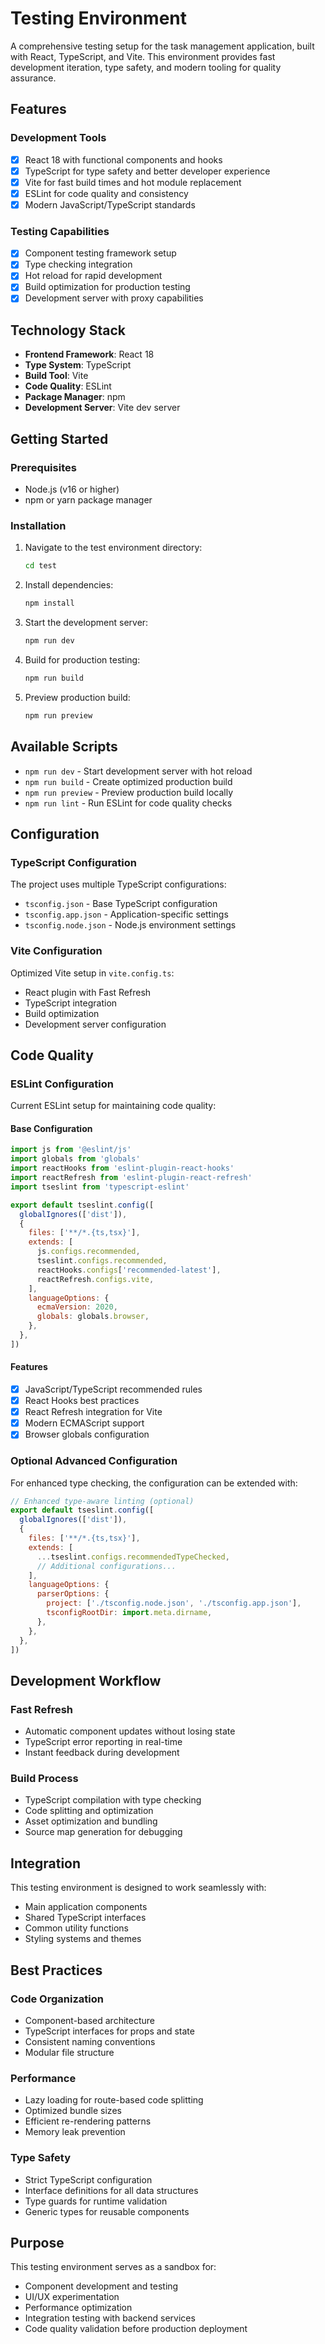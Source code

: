# Testing Environment

A comprehensive testing setup for the task management application, built with React, TypeScript, and Vite. This environment provides fast development iteration, type safety, and modern tooling for quality assurance.

## Features

### Development Tools
- [x] React 18 with functional components and hooks
- [x] TypeScript for type safety and better developer experience
- [x] Vite for fast build times and hot module replacement
- [x] ESLint for code quality and consistency
- [x] Modern JavaScript/TypeScript standards

### Testing Capabilities
- [x] Component testing framework setup
- [x] Type checking integration
- [x] Hot reload for rapid development
- [x] Build optimization for production testing
- [x] Development server with proxy capabilities

## Technology Stack

- **Frontend Framework**: React 18
- **Type System**: TypeScript
- **Build Tool**: Vite
- **Code Quality**: ESLint
- **Package Manager**: npm
- **Development Server**: Vite dev server

## Getting Started

### Prerequisites
- Node.js (v16 or higher)
- npm or yarn package manager

### Installation
1. Navigate to the test environment directory:
   ```bash
   cd test
   ```

2. Install dependencies:
   ```bash
   npm install
   ```

3. Start the development server:
   ```bash
   npm run dev
   ```

4. Build for production testing:
   ```bash
   npm run build
   ```

5. Preview production build:
   ```bash
   npm run preview
   ```

## Available Scripts

- `npm run dev` - Start development server with hot reload
- `npm run build` - Create optimized production build
- `npm run preview` - Preview production build locally
- `npm run lint` - Run ESLint for code quality checks

## Configuration

### TypeScript Configuration
The project uses multiple TypeScript configurations:
- `tsconfig.json` - Base TypeScript configuration
- `tsconfig.app.json` - Application-specific settings
- `tsconfig.node.json` - Node.js environment settings

### Vite Configuration
Optimized Vite setup in `vite.config.ts`:
- React plugin with Fast Refresh
- TypeScript integration
- Build optimization
- Development server configuration

## Code Quality

### ESLint Configuration
Current ESLint setup for maintaining code quality:

#### Base Configuration
```javascript
import js from '@eslint/js'
import globals from 'globals'
import reactHooks from 'eslint-plugin-react-hooks'
import reactRefresh from 'eslint-plugin-react-refresh'
import tseslint from 'typescript-eslint'

export default tseslint.config([
  globalIgnores(['dist']),
  {
    files: ['**/*.{ts,tsx}'],
    extends: [
      js.configs.recommended,
      tseslint.configs.recommended,
      reactHooks.configs['recommended-latest'],
      reactRefresh.configs.vite,
    ],
    languageOptions: {
      ecmaVersion: 2020,
      globals: globals.browser,
    },
  },
])
```

#### Features
- [x] JavaScript/TypeScript recommended rules
- [x] React Hooks best practices
- [x] React Refresh integration for Vite
- [x] Modern ECMAScript support
- [x] Browser globals configuration

### Optional Advanced Configuration
For enhanced type checking, the configuration can be extended with:

```javascript
// Enhanced type-aware linting (optional)
export default tseslint.config([
  globalIgnores(['dist']),
  {
    files: ['**/*.{ts,tsx}'],
    extends: [
      ...tseslint.configs.recommendedTypeChecked,
      // Additional configurations...
    ],
    languageOptions: {
      parserOptions: {
        project: ['./tsconfig.node.json', './tsconfig.app.json'],
        tsconfigRootDir: import.meta.dirname,
      },
    },
  },
])
```

## Development Workflow

### Fast Refresh
- Automatic component updates without losing state
- TypeScript error reporting in real-time
- Instant feedback during development

### Build Process
- TypeScript compilation with type checking
- Code splitting and optimization
- Asset optimization and bundling
- Source map generation for debugging

## Integration

This testing environment is designed to work seamlessly with:
- Main application components
- Shared TypeScript interfaces
- Common utility functions
- Styling systems and themes

## Best Practices

### Code Organization
- Component-based architecture
- TypeScript interfaces for props and state
- Consistent naming conventions
- Modular file structure

### Performance
- Lazy loading for route-based code splitting
- Optimized bundle sizes
- Efficient re-rendering patterns
- Memory leak prevention

### Type Safety
- Strict TypeScript configuration
- Interface definitions for all data structures
- Type guards for runtime validation
- Generic types for reusable components

## Purpose

This testing environment serves as a sandbox for:
- Component development and testing
- UI/UX experimentation
- Performance optimization
- Integration testing with backend services
- Code quality validation before production deployment
